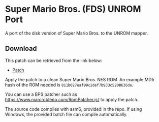 # Super Mario Bros. (FDS) UNROM Port

A port of the disk version of Super Mario Bros. to the UNROM mapper.

## Download

This patch can be retrieved from the link below:
- [Patch](https://github.com/simplistic6502/smb1-fds-conversion/releases/tag/UNROM)

Apply the patch to a clean Super Mario Bros. NES ROM. An example MD5 hash of the ROM needed is `811b027eaf99c2def7b933c5208636de`.

You can use a BPS patcher such as https://www.marcrobledo.com/RomPatcher.js/ to apply the patch.

The source code compiles with asm6, provided in the repo. If using Windows, the provided batch file can compile automatically.
